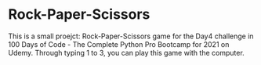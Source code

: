 # Rock-Paper-Scissors
This is a small proejct: Rock-Paper-Scissors game for the Day4 challenge in 100 Days of Code - The Complete Python Pro Bootcamp for 2021 on Udemy. 
Through typing 1 to 3, you can play this game with the computer.
